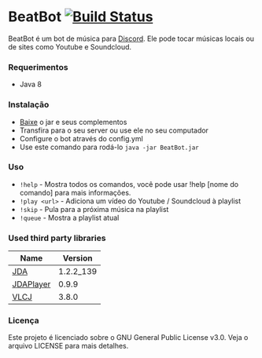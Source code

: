 # BeatBot [![Build Status](https://travis-ci.org/davipatury/BeatBot.svg?branch=master)](https://travis-ci.org/davipatury/BeatBot)
BeatBot é um bot de música para [Discord](discordapp.com). Ele pode tocar músicas locais ou de sites como Youtube e Soundcloud.

### Requerimentos
- Java 8

### Instalação
- [Baixe](https://github.com/davipatury/BeatBot/releases) o jar e seus complementos
- Transfira para o seu server ou use ele no seu computador
- Configure o bot através do config.yml
- Use este comando para rodá-lo `java -jar BeatBot.jar`

### Uso
- `!help` - Mostra todos os comandos, você pode usar !help [nome do comando] para mais informações.
- `!play <url>` - Adiciona um vídeo do Youtube / Soundcloud à playlist
- `!skip` - Pula para a próxima música na playlist
- `!queue` - Mostra a playlist atual

### Used third party libraries
| Name | Version |
|------|---------|
| [JDA](https://github.com/DV8FromTheWorld/JDA)  | 1.2.2_139 |
| [JDAPlayer](https://github.com/ronmamo/reflections) | 0.9.9 |
| [VLCJ](https://github.com/caprica/vlcj) | 3.8.0 |

### Licença
Este projeto é licenciado sobre o GNU General Public License v3.0. Veja o arquivo LICENSE para mais detalhes.
